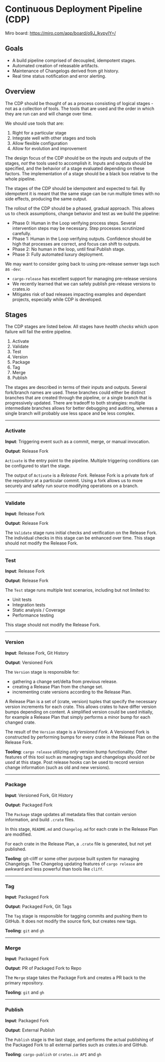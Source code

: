 # Continuous Deployment Pipeline (CDP)

Miro board: https://miro.com/app/board/o9J_lkvpyIY=/

## Goals

- A build pipeline comprised of decoupled, idempotent stages.
- Automated creation of releasable artifacts.
- Maintenance of Changelogs derived from git history.
- Real time status notification and error alerting.

## Overview

The CDP should be thought of as a process consisting of logical stages - not as a collection of tools. The tools that are
used and the order in which they are run can and will change over time.

We should use tools that are:

1. Right for a particular stage
2. Integrate well with other stages and tools
3. Allow flexible configuration
4. Allow for evolution and improvement

The design focus of the CDP should be on the inputs and outputs of the stages, _not_ the tools used to accomplish it. 
Inputs and outputs should be specified, and the behavior of a stage evaluated depending on these factors. The implementation
of a stage should be a black box relative to the whole pipeline.

The stages of the CDP should be idempotent and expected to fail. By idempotent it is meant that the same stage can be
run multiple times with no side effects, producing the same output.

The rollout of the CDP should be a phased, gradual approach. This allows us to check assumptions, change behavior and test
as we build the pipeline:

- Phase 0: Human in the Loop verifying process steps. Several intervention steps may be necessary. Step processes scrutinized carefully.
- Phase 1: Human in the Loop verifying outputs. Confidence should be high that processes are correct, and focus can shift to outputs.
- Phase 2: No human in the loop, until final Publish stage.
- Phase 3: Fully automated luxury deployment.

We may want to consider going back to using pre-release semver tags such as `-dev`:
- `cargo-release` has excellent support for managing pre-release versions
- We recently learned that we can safely publish pre-release versions to crates.io
- Mitigates risk of bad releases impacting examples and dependant projects, especially while CDP is developed.

## Stages

The CDP stages are listed below. All stages have _health checks_ which upon failure will fail the entire pipeline.

1. Activate
2. Validate
3. Test
4. Version
5. Package
6. Tag
7. Merge
8. Publish

The stages are described in terms of their inputs and outputs. Several fork/branch names are used. These branches
could either be distinct branches that are created through the pipeline, or a single branch that is progressively
updated. There are tradeoff to both strategies: multiple intermediate branches allows for better debugging and auditing,
whereas a single branch will probably use less space and be less complex.

---

### Activate

**Input**: Triggering event such as a commit, merge, or manual invocation.

**Output**: Release Fork

`Activate` is the entry point to the pipeline. Multiple triggering conditions can be configured to start the stage.

The output of `Activate` is a _Release Fork_. Release Fork is a private fork of the repository at a particular commit.
Using a fork allows us to more securely and safely run source modifying operations on a branch.

---

### Validate

**Input**: Release Fork

**Output**: Release Fork

The `Validate` stage runs initial checks and verification on the Release Fork. The individual checks in this stage
can be enhanced over time. This stage should not modify the Release Fork.

---

### Test

**Input**: Release Fork

**Output**: Release Fork

The `Test` stage runs multiple test scenarios, including but not limited to:

- Unit tests
- Integration tests
- Static analysis / Coverage
- Performance testing

This stage should not modify the Release Fork.

---

### Version

**Input**: Release Fork, Git History

**Output**: Versioned Fork

The `Version` stage is responsible for:

- gathering a change set/delta from previous release.
- creating a Release Plan from the change set.
- incrementing crate versions according to the Release Plan.

A Release Plan is a set of (crate, version) tuples that specify the necessary version increments for each crate. This
allows crates to have differ version bumps depending on content. A simplified version could be used initially, for
example a Release Plan that simply performs a minor bump for each changed crate.

The result of the `Version` stage is a _Versioned Fork_. A Versioned Fork is constructed by performing bumps for
every crate in the Release Plan on the Release Fork.

**Tooling**: `cargo release` utilizing _only_ version bump functionality. Other features of this tool such as managing
tags and changelogs should _not be used_ at this stage. Post release hooks can be used to record version change
information (such as old and new versions).

---

### Package

**Input**: Versioned Fork, Git History

**Output**: Packaged Fork

The `Package` stage updates all metadata files that contain version information, and build `.crate` files.

In this stage, `README.md` and `Changelog.md` for each crate in the Release Plan are modified.

For each crate in the Release Plan, a `.crate` file is generated, but not yet published.

**Tooling**: git-cliff or some other purpose built system for managing Changelogs. The Changelog updating features
of `cargo release` are awkward and less powerful than tools like `cliff`.

---

### Tag

**Input**: Packaged Fork

**Output**: Packaged Fork, Git Tags

The `Tag` stage is responsible for tagging commits and pushing them to GitHub. It does not modify the source fork, but
creates new tags.

**Tooling**: `git` and `gh`

---

### Merge

**Input**: Packaged Fork

**Output**: PR of Packaged Fork to Repo

The `Merge` stage takes the Package Fork and creates a PR back to the primary repository.

**Tooling**: `git` and `gh`

---

### Publish

**Input**: Packaged Fork

**Output**: External Publish

The `Publish` stage is the last stage, and performs the actual publishing of the Packaged Fork to all external
parties such as crates.io and GitHub.

**Tooling**: `cargo-publish` or `crates.io API` and `gh`